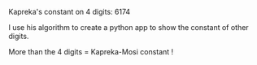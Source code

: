 Kapreka's constant on 4 digits: 6174

I use his algorithm to create a python app to show the constant of other digits.

More than the 4 digits = Kapreka-Mosi constant !
